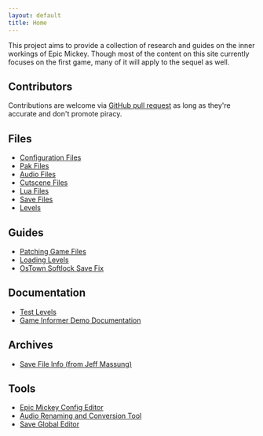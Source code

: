 ```yaml
---
layout: default
title: Home
---
```


This project aims to provide a collection of research and guides on the inner workings of Epic Mickey. Though most of the content on this site currently focuses on the first game, many of it will apply to the sequel as well.

## Contributors

Contributions are welcome via [GitHub pull request](https://github.com/andrewplus/epic-mickey-docs/pulls) as long as they're accurate and don't promote piracy.

<!-- Contributors list (fetched asynchronously from the GitHub api) -->
<ul markdown="1" id="contributor-list"></ul>
<script async>
    fetch("https://api.github.com/repos/andrewplus/epic-mickey-docs/contributors")
        .then(response => response.json())
        .then(data => show_contributors(data));
    
    function show_contributors(contributors) {
        contributors.forEach(function(contributor) {
            var li = document.createElement("li");
            li.innerHTML = `<a href="${contributor.html_url}">${contributor.login}</a> (${contributor.contributions} commits)`;
            document.getElementById("contributor-list").appendChild(li);
        });
    }
</script>

<div class="home-grid">
<div markdown="1">

## Files
* [Configuration Files](./configuration-files)
* [Pak Files](./pak-files)
* [Audio Files](./audio-files)
* [Cutscene Files](./cutscene-files)
* [Lua Files](./lua-files)
* [Save Files](./save-files)
* [Levels](./levels)

</div>

<div markdown="1">

## Guides
* [Patching Game Files](./patching-game-files)
* [Loading Levels](./levels)
* [OsTown Softlock Save Fix](./ostown-softlock-save-fix)

</div>

<div markdown="1">

## Documentation
* [Test Levels](./test-levels)
* [Game Informer Demo Documentation](./game-informer-demo-documentation)

</div>

<div markdown="1">

## Archives
* [Save File Info (from Jeff Massung)](./archive/save-info-jeff-massung)

</div>

<div markdown="1">

## Tools
* [Epic Mickey Config Editor](./tools/cmdline)
* [Audio Renaming and Conversion Tool](./tools/batch-audio-tool)
* [Save Global Editor](./tools/global-editor)

</div>
</div>
